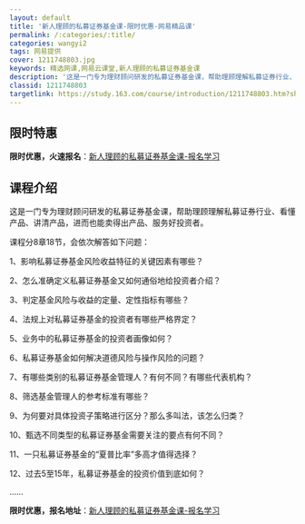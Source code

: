 ```yaml
---
layout: default
title: '新人理顾的私募证券基金课-限时优惠-网易精品课'
permalink: /:categories/:title/
categories: wangyi2
tags: 网易提供
cover: 1211748803.jpg
keywords: 精选网课,网易云课堂,新人理顾的私募证券基金课
description: '这是一门专为理财顾问研发的私募证券基金课，帮助理顾理解私募证券行业、看懂产品、讲清产品，进而也能卖得出产品、服务好投资者'
classid: 1211748803
targetlink: https://study.163.com/course/introduction/1211748803.htm?share=1&shareId=1025206652&utm_campaign=share&utm_medium=iphoneShare&utm_source=&utm_u=1025206652
---
```


## 限时特惠

**限时优惠，火速报名**：[新人理顾的私募证券基金课-报名学习](https://study.163.com/course/introduction/1211748803.htm?share=1&shareId=1025206652&utm_campaign=share&utm_medium=iphoneShare&utm_source=&utm_u=1025206652)

## 课程介绍

这是一门专为理财顾问研发的私募证券基金课，帮助理顾理解私募证券行业、看懂产品、讲清产品，进而也能卖得出产品、服务好投资者。

课程分8章18节，会依次解答如下问题：

1、影响私募证券基金风险收益特征的关键因素有哪些？

2、怎么准确定义私募证券基金又如何通俗地给投资者介绍？

3、判定基金风险与收益的定量、定性指标有哪些？

4、法规上对私募证券基金的投资者有哪些严格界定？

5、业务中的私募证券基金的投资者画像如何？

6、私募证券基金如何解决道德风险与操作风险的问题？

7、有哪些类别的私募证券基金管理人？有何不同？有哪些代表机构？

8、筛选基金管理人的参考标准有哪些？

9、为何要对具体投资子策略进行区分？那么多叫法，该怎么归类？

10、甄选不同类型的私募证券基金需要关注的要点有何不同？

11、一只私募证券基金的“夏普比率”多高才值得选择？

12、过去5至15年，私募证券基金的投资价值到底如何？

……

**限时优惠，报名地址**：[新人理顾的私募证券基金课-报名学习](https://study.163.com/course/introduction/1211748803.htm?share=1&shareId=1025206652&utm_campaign=share&utm_medium=iphoneShare&utm_source=&utm_u=1025206652)

